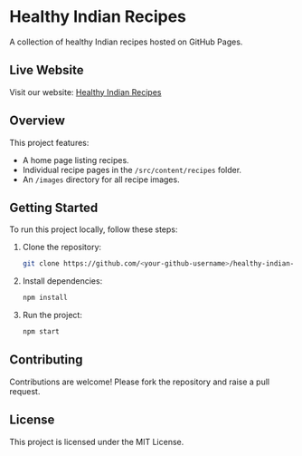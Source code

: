 # Healthy Indian Recipes

A collection of healthy Indian recipes hosted on GitHub Pages.

## Live Website

Visit our website: [Healthy Indian Recipes](https://<your-github-username>.github.io/healthy-indian-recipes)

## Overview

This project features:
- A home page listing recipes.
- Individual recipe pages in the `/src/content/recipes` folder.
- An `/images` directory for all recipe images.

## Getting Started

To run this project locally, follow these steps:

1. Clone the repository:
   ```bash
   git clone https://github.com/<your-github-username>/healthy-indian-recipes.git
   ```
2. Install dependencies:
   ```bash
   npm install
   ```
3. Run the project:
   ```bash
   npm start
   ```

## Contributing

Contributions are welcome! Please fork the repository and raise a pull request.

## License

This project is licensed under the MIT License.